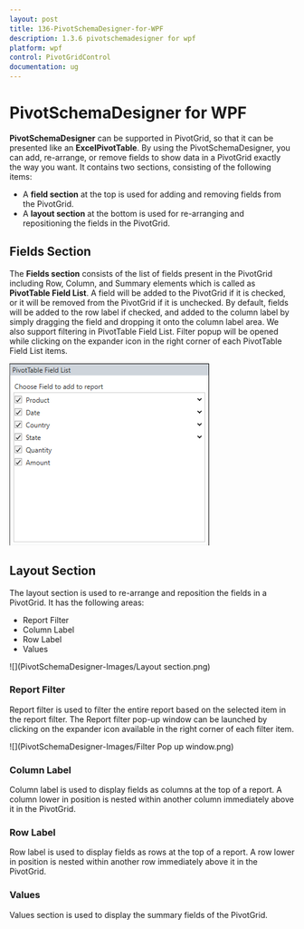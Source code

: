```yaml
---
layout: post
title: 136-PivotSchemaDesigner-for-WPF
description: 1.3.6 pivotschemadesigner for wpf
platform: wpf
control: PivotGridControl
documentation: ug
---
```


# PivotSchemaDesigner for WPF

**PivotSchemaDesigner** can be supported in PivotGrid, so that it can be presented like an **ExcelPivotTable**. By using the PivotSchemaDesigner, you can add, re-arrange, or remove fields to show data in a PivotGrid exactly the way you want. It contains two sections, consisting of the following items:

* A **field section** at the top is used for adding and removing fields from the PivotGrid.
* A **layout section** at the bottom is used for re-arranging and repositioning the fields in the PivotGrid.

## Fields Section

The **Fields section** consists of the list of fields present in the PivotGrid including Row, Column, and Summary elements which is called as **PivotTable Field List**. A field will be added to the PivotGrid if it is checked, or it will be removed from the PivotGrid if it is unchecked. By default, fields will be added to the row label if checked, and added to the column label by simply dragging the field and dropping it onto the column label area. We also support filtering in PivotTable Field List. Filter popup will be opened while clicking on the expander icon in the right corner of each PivotTable Field List items.

![](PivotSchemaDesigner-Images/FieldsSection.png)

## Layout Section

The layout section is used to re-arrange and reposition the fields in a PivotGrid. It has the following areas:

* Report Filter
* Column Label
* Row Label
* Values

![](PivotSchemaDesigner-Images/Layout section.png)

### Report Filter

Report filter is used to filter the entire report based on the selected item in the report filter. The Report filter pop-up window can be launched by clicking on the expander icon available in the right corner of each filter item.

![](PivotSchemaDesigner-Images/Filter Pop up window.png)

### Column Label

Column label is used to display fields as columns at the top of a report. A column lower in position is nested within another column immediately above it in the PivotGrid.

### Row Label

Row label is used to display fields as rows at the top of a report. A row lower in position is nested within another row immediately above it in the PivotGrid.

### Values

Values section is used to display the summary fields of the PivotGrid.